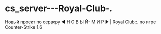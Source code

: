 # cs_server---Royal-Club-.
Новый проект по серверу ◄  Н О В Ы Й- М И Р  ► |  Royal Club::. по игре Counter-Strike 1.6
